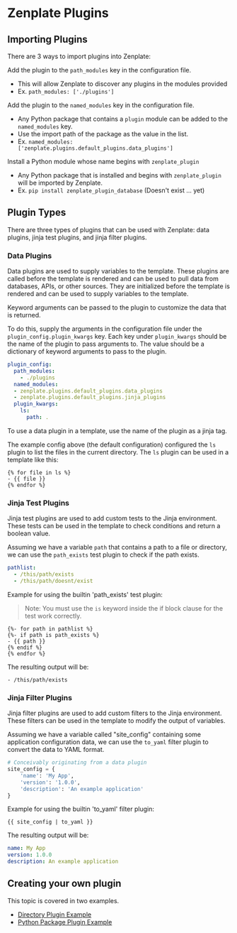 # Zenplate Plugins

## Importing Plugins

There are 3 ways to import plugins into Zenplate:

Add the plugin to the `path_modules` key in the configuration file.

  - This will allow Zenplate to discover any plugins in the modules provided
  - Ex. `path_modules: ['./plugins']`

Add the plugin to the `named_modules` key in the configuration file.

  - Any Python package that contains a `plugin` module can be added to the `named_modules` key.
  - Use the import path of the package as the value in the list.
  - Ex. `named_modules: ['zenplate.plugins.default_plugins.data_plugins']`

Install a Python module whose name begins with `zenplate_plugin`

  - Any Python package that is installed and begins with `zenplate_plugin` will be imported by Zenplate.
  - Ex. `pip install zenplate_plugin_database` (Doesn't exist ... yet)


## Plugin Types

There are three types of plugins that can be used with Zenplate: data plugins, jinja test plugins, and jinja filter plugins.

### Data Plugins

Data plugins are used to supply variables to the template. These plugins are called before the template is rendered and can be used to pull data from databases, APIs, or other sources.
They are initialized before the template is rendered and can be used to supply variables to the template.

Keyword arguments can be passed to the plugin to customize the data that is returned. 

To do this, supply the arguments in the configuration file under the `plugin_config.plugin_kwargs` key.
Each key under `plugin_kwargs` should be the name of the plugin to pass arguments to. 
The value should be a dictionary of keyword arguments to pass to the plugin.

```yaml
plugin_config:
  path_modules:
    - ./plugins
  named_modules:
  - zenplate.plugins.default_plugins.data_plugins
  - zenplate.plugins.default_plugins.jinja_plugins
  plugin_kwargs:
    ls:
      path: .
```

To use a data plugin in a template, use the name of the plugin as a jinja tag.

The example config above (the default configuration) configured the `ls` plugin to list the files in the current directory.
The `ls` plugin can be used in a template like this:

```jinja
{% for file in ls %}
- {{ file }}
{% endfor %}
```


### Jinja Test Plugins

Jinja test plugins are used to add custom tests to the Jinja environment. 
These tests can be used in the template to check conditions and return a boolean value.

Assuming we have a variable `path` that contains a path to a file or directory, we can use the `path_exists` test plugin to check if the path exists.

```yaml
pathlist: 
  - /this/path/exists
  - /this/path/doesnt/exist 
```

Example for using the builtin 'path_exists' test plugin:

> Note: You must use the `is` keyword inside the if block clause for the test work correctly.

```jinja
{%- for path in pathlist %}
{%- if path is path_exists %}
- {{ path }}
{% endif %}
{% endfor %}
```

The resulting output will be:

```text
- /this/path/exists
```

### Jinja Filter Plugins

Jinja filter plugins are used to add custom filters to the Jinja environment.
These filters can be used in the template to modify the output of variables.

Assuming we have a variable called "site_config" containing some application configuration data, 
we can use the `to_yaml` filter plugin to convert the data to YAML format.

```python
# Conceivably originating from a data plugin
site_config = {
    'name': 'My App',
    'version': '1.0.0',
    'description': 'An example application'
}
```

Example for using the builtin 'to_yaml' filter plugin:

```jinja
{{ site_config | to_yaml }}
```

The resulting output will be:

```yaml
name: My App
version: 1.0.0
description: An example application
```

## Creating your own plugin

This topic is covered in two examples.

- [Directory Plugin Example](https://github.com/camratchford/zenplate/tree/main/extras/examples/directory_plugin_example)
- [Python Package Plugin Example](https://github.com/camratchford/zenplate/tree/master/examples/python_package_plugin_example)